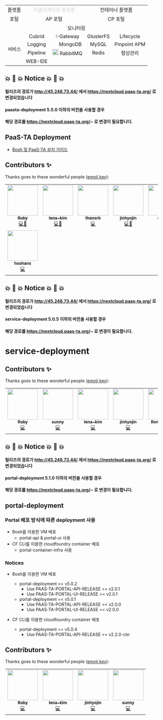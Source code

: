 <table>
  <tr>
    <td align=center>
      플랫폼
    </td>
    <td colspan=2 align=center>
      <div style="color:#d3d3d3">어플리케이션 플랫폼</div>
    </td>
    <td colspan=2 align=center>
      컨테이너 플랫폼
    </td>
  </tr>
  <tr>
    <td align=center>
      포털
    </td>
    <td colspan=2 align=center>
      AP 포털
    </td>
    <td colspan=2 align=center>
      CP 포털
    </td>
  </tr>
  <tr>
    <td colspan=5 align=center>
      모니터링
    </td>
  </tr>
  <tr>
    <td rowspan=4>
      서비스
    </td>
    <td align=center>
      Cubrid
    </td>
    <td align=center>
      ✨Gateway
    </td>
    <td align=center>
      GlusterFS
    </td>
    <td align=center>
      Lifecycle
    </td>
  </tr>
  <tr>
    <td align=center>
      Logging
    </td>
    <td align=center>
      <img src="https://github.com/okpc579/aaaaaaaaa/blob/master/favicon.png?raw=true" width="15"> MongoDB
    </td>
    <td align=center>
      MySQL
    </td>
    <td align=center>
      Pinpoint APM
    </td>
  </tr>
  <tr>
    <td align=center>
      Pipeline
    </td>
    <td align=center>
      <img src="https://paas-ta.kr/resources/img/favicon.ico" width="20"> RabbitMQ
    </td>
    <td align=center>
      Redis
    </td>
    <td align=center>
      형상관리
    </td>
  </tr>
  <tr>
    <td align=center>
      WEB-IDE
    </td>
    <td>
    </td>
    <td>
    </td>
    <td>
    </td>
  </tr>
</table>


## 💥 🚨 💥 Notice 💥 🚨 💥
#### 릴리즈의 경로가 http://45.248.73.44/ 에서 https://nextcloud.paas-ta.org/ 로 변경되었습니다  
#### paasta-deployment 5.5.0 이하의 버전을 사용할 경우 <br>
#### 해당 경로를 https://nextcloud.paas-ta.org/~ 로 변경이 필요합니다.

## PaaS-TA Deployment

- [Bosh 및 PaaS-TA 설치 가이드](https://github.com/PaaS-TA/Guide/tree/v5.5.2)




## Contributors ✨

Thanks goes to these wonderful people ([emoji key](https://allcontributors.org/docs/en/emoji-key)):
<!-- ALL-CONTRIBUTORS-LIST:START - Do not remove or modify this section -->
<!-- prettier-ignore-start -->
<!-- markdownlint-disable -->
<table>
  <tr>
    <td align="center"><a href="https://github.com/okpc579"><img src="https://avatars.githubusercontent.com/u/55691511?v=4?s=100" width="100px;" alt=""/><br /><sub><b>Ruby</b></sub></a><br /><a href="https://github.com/PaaS-TA/paasta-deployment/commits?author=okpc579" title="Code">💻</a><a href="https://github.com/PaaS-TA/paasta-deployment/issues?q=author&okpc579" title="Bug reports">🐛</a></td>
    <td align="center"><a href="https://github.com/lena-kim"><img src="https://avatars.githubusercontent.com/u/27713031?v=4?s=100" width="100px;" alt=""/><br /><sub><b>lena-kim</b></sub></a><br /><a href="https://github.com/PaaS-TA/paasta-deployment/commits?author=lena-kim" title="Code">💻</a><a href="#ideas-lena-kim" title="Ideas, Planning, & Feedback">🤔</a></td>
    <td align="center"><a href="https://github.com/thansrb"><img src="https://avatars.githubusercontent.com/u/31251109?v=4?s=100" width="100px;" alt=""/><br /><sub><b>thansrb</b></sub></a><br /><a href="https://github.com/PaaS-TA/paasta-deployment/commits?author=thansrb" title="Code">💻</a></td>
    <td align="center"><a href="https://github.com/jinhyojin"><img src="https://avatars.githubusercontent.com/u/76993633?v=4?s=100" width="100px;" alt=""/><br /><sub><b>jinhyojin</b></sub></a><br /><a href="https://github.com/PaaS-TA/paasta-deployment/commits?author=jinhyojin" title="Code">💻</a><a href="#ideas-jinhyojin" title="Ideas, Planning, & Feedback">🤔</a></td>
    <td align="center"><a href="https://github.com/moonii"><img src="https://avatars.githubusercontent.com/u/12425077?v=4?s=100" width="100px;" alt=""/><br /><sub><b>sunny</b></sub></a><br /><a href="https://github.com/PaaS-TA/paasta-deployment/commits?author=moonii" title="Code">💻</a><a href="https://github.com/PaaS-TA/paasta-deployment/pulls?q=is&Apr+reviewed-by&moonii" title="Reviewed Pull Requests">👀</a></td></td>
    <td align="center"><a href="https://github.com/RomulusKim"><img src="https://avatars.githubusercontent.com/u/73581918?v=4?s=100" width="100px;" alt=""/><br /><sub><b>RomulusKim</b></sub></a><br /><a href="https://github.com/PaaS-TA/paasta-deployment/commits?author=RomulusKim" title="Code">💻</a></td>
  </tr>
  <tr>
    <td align="center"><a href="https://github.com/hsohans"><img src="https://avatars.githubusercontent.com/u/51317201?v=4?s=100" width="100px;" alt=""/><br /><sub><b>hsohans</b></sub></a><br /><a href="https://github.com/PaaS-TA/paasta-deployment/commits?author=hsohans" title="Code">💻</a></td>
  </tr>
</table>

<!-- markdownlint-restore -->
<!-- prettier-ignore-end -->

<!-- ALL-CONTRIBUTORS-LIST:END -->

<!-- ALL-CONTRIBUTORS-LIST:START - Do not remove or modify this section -->
<!-- prettier-ignore-start -->
<!-- markdownlint-disable -->

<!-- markdownlint-restore -->
<!-- prettier-ignore-end -->

<!-- ALL-CONTRIBUTORS-LIST:END -->







## 💥 🚨 💥 Notice 💥 🚨 💥
#### 릴리즈의 경로가 http://45.248.73.44/ 에서 https://nextcloud.paas-ta.org/ 로 변경되었습니다  
#### service-deployment 5.0.5 이하의 버전을 사용할 경우 <br>
#### 해당 경로를 https://nextcloud.paas-ta.org/~ 로 변경이 필요합니다.
# service-deployment


## Contributors ✨

Thanks goes to these wonderful people ([emoji key](https://allcontributors.org/docs/en/emoji-key)):
<!-- ALL-CONTRIBUTORS-LIST:START - Do not remove or modify this section -->
<!-- prettier-ignore-start -->
<!-- markdownlint-disable -->
<table>
  <tr>
    <td align="center"><a href="https://github.com/okpc579"><img src="https://avatars.githubusercontent.com/u/55691511?v=4?s=100" width="100px;" alt=""/><br /><sub><b>Ruby</b></sub></a><br /><a href="https://github.com/PaaS-TA/service-deployment/commits?author=okpc579" title="Code">💻</a></td>
    <td align="center"><a href="https://github.com/moonii"><img src="https://avatars.githubusercontent.com/u/12425077?v=4?s=100" width="100px;" alt=""/><br /><sub><b>sunny</b></sub></a><br /><a href="https://github.com/PaaS-TA/service-deployment/commits?author=moonii" title="Code">💻</a></td>
    <td align="center"><a href="https://github.com/lena-kim"><img src="https://avatars.githubusercontent.com/u/27713031?v=4?s=100" width="100px;" alt=""/><br /><sub><b>lena-kim</b></sub></a><br /><a href="https://github.com/PaaS-TA/service-deployment/commits?author=lena-kim" title="Code">💻</a></td>
    <td align="center"><a href="https://github.com/jinhyojin"><img src="https://avatars.githubusercontent.com/u/76993633?v=4?s=100" width="100px;" alt=""/><br /><sub><b>jinhyojin</b></sub></a><br /><a href="https://github.com/PaaS-TA/service-deployment/commits?author=jinhyojin" title="Code">💻</a></td>
    <td align="center"><a href="https://github.com/leesangmo"><img src="https://avatars.githubusercontent.com/u/50353525?v=4?s=100" width="100px;" alt=""/><br /><sub><b>RomulusKim</b></sub></a><br /><a href="https://github.com/PaaS-TA/service-deployment/commits?author=leesangmo" title="Code">💻</a></td>
  </tr>
</table>

<!-- markdownlint-restore -->
<!-- prettier-ignore-end -->

<!-- ALL-CONTRIBUTORS-LIST:END -->

<!-- ALL-CONTRIBUTORS-LIST:START - Do not remove or modify this section -->
<!-- prettier-ignore-start -->
<!-- markdownlint-disable -->

<!-- markdownlint-restore -->
<!-- prettier-ignore-end -->

<!-- ALL-CONTRIBUTORS-LIST:END -->







## 💥 🚨 💥 Notice 💥 🚨 💥
#### 릴리즈의 경로가 http://45.248.73.44/ 에서 https://nextcloud.paas-ta.org/ 로 변경되었습니다  
#### portal-deployment 5.1.0 이하의 버전을 사용할 경우 <br>
#### 해당 경로를 https://nextcloud.paas-ta.org/~ 로 변경이 필요합니다.

## portal-deployment   

### Portal 배포 방식에 따른 deployment 사용
- Bosh를 이용한 VM 배포
  - portal-api & portal-ui 사용
- CF CLI를 이용한 cloudfoundry container 배포
  - portal-container-infra 사용

### Notices   
- Bosh를 이용한 VM 배포
  - portal-deployment >= v5.0.2   
    - Use PAAS-TA-PORTAL-API-RELEASE >= v2.0.1     
    - Use PAAS-TA-PORTAL-UI-RELEASE >= v2.0.1    
  - portal-deployment =< v5.0.1   
    - Use PAAS-TA-PORTAL-API-RELEASE =< v2.0.0      
    - Use PAAS-TA-PORTAL-UI-RELEASE =< v2.0.0    
    
- CF CLI를 이용한 cloudfoundry container 배포
  - portal-deployment >= v5.0.4  
    - Use PAAS-TA-PORTAL-API-RELEASE >= v2.2.0-ctn



## Contributors ✨

Thanks goes to these wonderful people ([emoji key](https://allcontributors.org/docs/en/emoji-key)):
<!-- ALL-CONTRIBUTORS-LIST:START - Do not remove or modify this section -->
<!-- prettier-ignore-start -->
<!-- markdownlint-disable -->
<table>
  <tr>
    <td align="center"><a href="https://github.com/okpc579"><img src="https://avatars.githubusercontent.com/u/55691511?v=4?s=100" width="100px;" alt=""/><br /><sub><b>Ruby</b></sub></a><br /><a href="https://github.com/PaaS-TA/service-deployment/commits?author=okpc579" title="Code">💻</a></td>
    <td align="center"><a href="https://github.com/lena-kim"><img src="https://avatars.githubusercontent.com/u/27713031?v=4?s=100" width="100px;" alt=""/><br /><sub><b>lena-kim</b></sub></a><br /><a href="https://github.com/PaaS-TA/service-deployment/commits?author=lena-kim" title="Code">💻</a></td>
    <td align="center"><a href="https://github.com/jinhyojin"><img src="https://avatars.githubusercontent.com/u/76993633?v=4?s=100" width="100px;" alt=""/><br /><sub><b>jinhyojin</b></sub></a><br /><a href="https://github.com/PaaS-TA/service-deployment/commits?author=jinhyojin" title="Code">💻</a></td>
    <td align="center"><a href="https://github.com/moonii"><img src="https://avatars.githubusercontent.com/u/12425077?v=4?s=100" width="100px;" alt=""/><br /><sub><b>sunny</b></sub></a><br /><a href="https://github.com/PaaS-TA/service-deployment/commits?author=moonii" title="Code">💻</a></td>
</table>

<!-- markdownlint-restore -->
<!-- prettier-ignore-end -->

<!-- ALL-CONTRIBUTORS-LIST:END -->

<!-- ALL-CONTRIBUTORS-LIST:START - Do not remove or modify this section -->
<!-- prettier-ignore-start -->
<!-- markdownlint-disable -->

<!-- markdownlint-restore -->
<!-- prettier-ignore-end -->

<!-- ALL-CONTRIBUTORS-LIST:END -->



